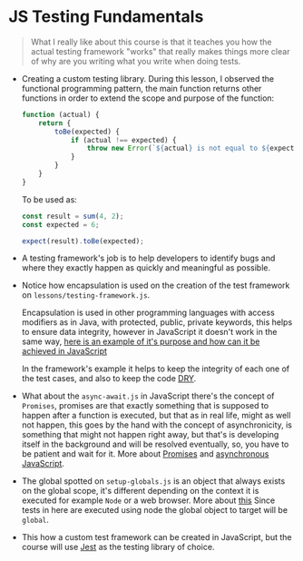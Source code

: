 # JS Testing Fundamentals

> What I really like about this course is that it teaches you how the actual testing framework "works" that really makes things more clear of why are you writing what you write when doing tests.

- Creating a custom testing library. During this lesson, I observed the functional programming pattern, the main function returns other functions in order to extend the scope and purpose of the function:

    ```js
    function (actual) {
        return {
            toBe(expected) {
                if (actual !== expected) {
                    throw new Error(`${actual} is not equal to ${expected}`);
                }
            }
        }
    }
    ```

    To be used as:

    ```js
    const result = sum(4, 2);
    const expected = 6;

    expect(result).toBe(expected);
    ```

- A testing framework's job is to help developers to identify bugs and where they exactly happen as quickly and meaningful as possible.

- Notice how encapsulation is used on the creation of the test framework on `lessons/testing-framework.js`.

    Encapsulation is used in other programming languages with access modifiers as in Java, with protected, public, private keywords, this helps to ensure data integrity, however in JavaScript it doesn't work in the same way, [here is an example of it's purpose and how can it be achieved in JavaScript](https://www.intertech.com/Blog/encapsulation-in-javascript/)

    In the framework's example it helps to keep the integrity of each one of the test cases, and also to keep the code [DRY](https://en.wikipedia.org/wiki/Don%27t_repeat_yourself).

- What about the `async-await.js` in JavaScript there's the concept of `Promises`, promises are that exactly something that is supposed to happen after a function is executed, but that as in real life, might as well not happen, this goes by the hand with the concept of asynchronicity, is something that might not happen right away, but that's is developing itself in the background and will be resolved eventually, so, you have to be patient and wait for it. More about [Promises](https://developer.mozilla.org/en-US/docs/Web/JavaScript/Reference/Global_Objects/Promise) and [asynchronous JavaScript](https://developer.mozilla.org/en-US/docs/Web/JavaScript/Reference/Statements/async_function).

- The global spotted on `setup-globals.js` is an object that always exists on the global scope, it's different depending on the context it is executed for example `Node` or a web browser. More about [this](https://developer.mozilla.org/en-US/docs/Glossary/Global_object) Since tests in here are executed using node the global object to target will be `global`.

- This how a custom test framework can be created in JavaScript, but the course will use [Jest](https://jestjs.io/) as the testing library of choice.
